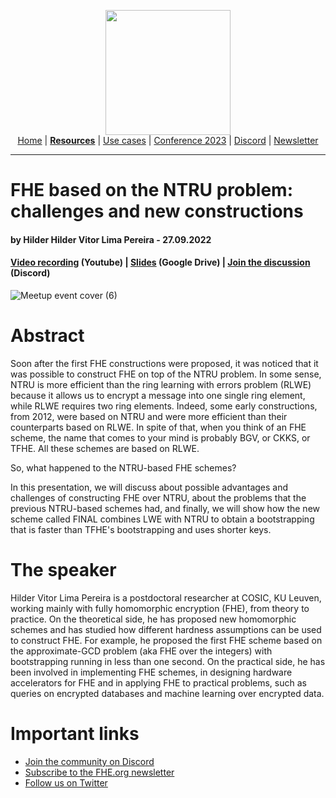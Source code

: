 <!-- Main header navigation -->
<p align="center">
  <img width="200" src="https://user-images.githubusercontent.com/5758427/180978488-db825482-5a58-4c7c-9589-c494a6f0be04.png"><br/>
  <a href="https://fhe-org.github.io">Home</a> | <a href="https://fhe-org.github.io/fhe-resources"><b>Resources</b></a> | <a href="https://fhe-org.github.io/fhe-use-cases">Use cases</a> | <a href="https://fhe-org.github.io/conferences/conference-2023/home">Conference 2023</a> | <a href="https://discord.fhe.org">Discord</a> | <a href="https://fheorg.substack.com">Newsletter</a> 
</p>
<hr/>
<!-- /Main header navigation -->

# FHE based on the NTRU problem: challenges and new constructions
#### by Hilder Hilder Vitor Lima Pereira - 27.09.2022
#### <a href="#">Video recording</a> (Youtube) | <a href="https://drive.google.com/file/d/1aJCfhIpAk8unQ8BKof3C3cHlVzse1qpD/view?usp=sharing">Slides</a> (Google Drive) | <a href="https://discord.fhe.org">Join the discussion</a> (Discord)
![Meetup event cover (6)](https://user-images.githubusercontent.com/5758427/193014997-bba0b6f2-050c-484b-a009-8dd4de32e1ec.png)


# Abstract
Soon after the first FHE constructions were proposed, it was noticed that it was possible to construct FHE on top of the NTRU problem. In some sense, NTRU is more efficient than the ring learning with errors problem (RLWE) because it allows us to encrypt a message into one single ring element, while RLWE requires two ring elements. Indeed, some early constructions, from 2012, were based on NTRU and were more efficient than their counterparts based on RLWE. In spite of that, when you think of an FHE scheme, the name that comes to your mind is probably BGV, or CKKS, or TFHE. All these schemes are based on RLWE.

So, what happened to the NTRU-based FHE schemes?

In this presentation, we will discuss about possible advantages and challenges of constructing FHE over NTRU, about the problems that the previous NTRU-based schemes had, and finally, we will show how the new scheme called FINAL combines LWE with NTRU to obtain a bootstrapping that is faster than TFHE's bootstrapping and uses shorter keys.

# The speaker
Hilder Vitor Lima Pereira is a postdoctoral researcher at COSIC, KU Leuven, working mainly with fully homomorphic encryption (FHE), from theory to practice. On the theoretical side, he has proposed new homomorphic schemes and has studied how different hardness assumptions can be used to construct FHE. For example, he proposed the first FHE scheme based on the approximate-GCD problem (aka FHE over the integers) with bootstrapping running in less than one second. On the practical side, he has been involved in implementing FHE schemes, in designing hardware accelerators for FHE and in applying FHE to practical problems, such as queries on encrypted databases and machine learning over encrypted data.

# Important links
- <a href="https://discord.fhe.org">Join the community on Discord</a>
- <a href="https://fheorg.substack.com">Subscribe to the FHE.org newsletter</a>
- <a href="https://twitter.com/fhe_org">Follow us on Twitter</a>
